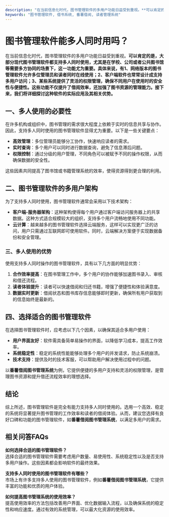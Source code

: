 ```yaml
---
description: "在当前信息化时代，图书管理软件的多用户功能日益受到重视。**可以肯定的是，大部分现代图书管理软件都支持多人同时使用，尤其是在学校、公司或者公共图书馆等需要多方协同的场景下，这一功能尤为重要。具体来说，有1、网络版本的图书管理软件允许多位管理员和读者同时在线使用；2、客户端软件也常常设计成支持多用户访问；3、某些系统提供了灵活的权限管理，确保不同用户在使用时的安全性与便捷性。这些功能不仅提升了借阅效率，还加强了图书资源的管理能力。接下来，我们将详细探讨这种软件的实际应用及其相关优势。**"
keywords: "图书管理软件, 借书系统, 番薯借阅, 读者管理系统"
---
```

# 图书管理软件能多人同时用吗？

在当前信息化时代，图书管理软件的多用户功能日益受到重视。**可以肯定的是，大部分现代图书管理软件都支持多人同时使用，尤其是在学校、公司或者公共图书馆等需要多方协同的场景下，这一功能尤为重要。具体来说，有1、网络版本的图书管理软件允许多位管理员和读者同时在线使用；2、客户端软件也常常设计成支持多用户访问；3、某些系统提供了灵活的权限管理，确保不同用户在使用时的安全性与便捷性。这些功能不仅提升了借阅效率，还加强了图书资源的管理能力。接下来，我们将详细探讨这种软件的实际应用及其相关优势。**

## **一、多人使用的必要性**

在许多机构或组织中，图书管理的需求很大程度上依赖于实时的信息共享与协作。因此，支持多人同时使用的图书管理软件显得尤为重要。以下是一些关键要点：

- **高效管理**：多位管理员能够分工协作，快速响应读者的需求。
- **实时查询**：多个用户可以同时进行数据查询，避免了信息滞后问题。
- **权限控制**：通过分级的用户管理，不同角色可以被赋予不同的操作权限，从而确保数据的安全性。

这些因素共同提高了图书馆或书籍管理系统的效率，使得资源得到更合理的利用。

## **二、图书管理软件的多用户架构**

为了支持多人同时使用，图书管理软件通常会采用以下技术架构：

- **客户端-服务器架构**：这种架构使得每个用户通过客户端访问服务器上的共享数据。这种方式适合规模较大的组织，支持多个用户流畅地使用不同功能。
- **云计算**：越来越多的图书管理软件选择云端服务，这样可以实现更广泛的访问，用户只需通过互联网即可使用软件。同时，云端解决方案便于实现数据备份和安全管理。

### **三、多人使用的优势**

使用支持多人同时操作的图书管理软件，具有以下几方面的明显优势：

1. **合作效率提高**：在图书管理工作中，多个用户的协作能够加速图书录入、审核和借还流程。
2. **读者体验提升**：读者可以快速借阅和归还书籍，增强了便捷性和体验满意度。
3. **数据实时更新**：借阅状态和图书库存信息能够即时更新，确保所有用户获取到的信息始终是最新的。

## **四、选择适合的图书管理软件**

在选择图书管理软件时，应考虑以下几个因素，以确保其适合多用户使用：

- **用户界面友好**：软件需具备简单易操作的界面，以降低学习成本，提高工作效率。
- **系统稳定性**：稳定的系统性能能够处理多个用户的并发请求，防止系统崩溃。
- **技术支持**：提供及时的技术客服，可以帮助用户解决使用过程中的问题。

以**番薯借阅图书管理系统**为例，它提供便捷的多用户支持和灵活的权限管理，是管理图书资源和提升借还流程效率的理想选择。

## **结论**

综上所述，图书管理软件是完全有能力支持多人同时使用的。选用一个高效、稳定的系统将显著提升图书管理的工作效率和读者的借阅体验。从而，建议您选择有良好口碑和功能的图书管理软件，如**番薯借阅图书管理系统**，以满足多用户的需求。

## 相关问答FAQs

**如何选择合适的图书管理软件？**  
选择合适的图书管理软件需要考虑用户数量、易使用性、系统稳定性以及是否支持多用户操作。这些因素都会影响软件的最终效果。

**支持多人同时使用的图书管理软件有哪些？**  
市场上有许多支持多人使用的图书管理软件，例如**番薯借阅图书管理系统**，它提供丰富的功能和优质的用户体验。

**如何提高图书管理系统的使用效率？**  
提高使用效率的方法包括改善用户界面、优化数据输入流程，以及确保系统的稳定性和响应速度。通过有效的系统管理，可以最大化资源的使用效率。
